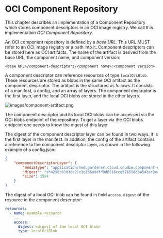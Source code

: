 # OCI Component Repository

This chapter describes an implementation of a Component Repository which stores component descriptors in an OCI image 
registry. We call this implementation *OCI Component Repository*.

An OCI component repository is defined by a *base URL*. This URL MUST refer to an OCI image registry or a path
into it. Component descriptors can be stored here as OCI artifacts. The name of the artifact is derived from the 
base URL, the component name, and component version:

```text
<base URL>/component-descriptors/<component name>:<component version>
```

A component descriptor can reference resources of type `localOciBlob`. These resources are stored as blobs in the same 
OCI artifact as the component descriptor. The artifact is the structured as follows. It consists of a manifest, 
a config, and an array of layers. The component descriptor is the first layer, and the local OCI blobs are stored in the 
other layers. 

![images/component-artifact.png](../images/component-artifact.png)

The component descriptor and its local OCI blobs can be accessed via the OCI blobs endpoint of the repository.
To get a layer via the OCI blobs endpoint one needs to know the digest of this layer.

The digest of the component descriptor layer can be found in two ways. It is the first layer in the manifest. 
In addition, the config of the artifact contains a reference to the component descriptor layer, as shown in the 
following example of a config.json:

```json
{
    "componentDescriptorLayer": {
        "mediaType": "application/vnd.gardener.cloud.cnudie.component-descriptor.v2+yaml+tar",
        "digest": "sha256:6303ce21c1c8b5a9dfd9d6616cce976558d84542ac2eca342e3267f7205f2759",
        "size": 3584
    }
}
```

The digest of a local OCI blob can be found in field `access.digest` of the resource in the component descriptor:

```yaml
resources:
  - name: example-resource
    ...
    access:
      digest: <digest of the local OCI blob>
      type: localOciBlob
```
